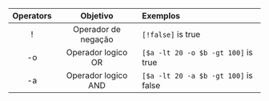 | Operators  | Objetivo | Exemplos |
| :---: | :---: | :--- |
| ! | Operador de negação | `[!false]` is true
| -o | Operador logico OR | `[$a -lt 20 -o $b -gt 100]` is true
| -a | Operador logico AND | `[$a -lt 20 -a $b -gt 100]` is false